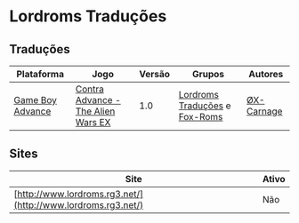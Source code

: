 # Lordroms Traduções

## Traduções

| Plataforma | Jogo | Versão | Grupos | Autores |
| ----------- | ----------- | ----------- | ----------- | ----------- |
| [Game Boy Advance](../../traducoes/game-boy-advance/) | [Contra Advance - The Alien Wars EX](../../traducoes/game-boy-advance/contra-advance-the-alien-wars-ex_x-carnage/) | 1.0 | [Lordroms Traduções](../../grupos/lordroms-traducoes/) e [Fox\-Roms](../../grupos/fox-roms/) | [ØX\-Carnage](../../autores/x-carnage/) |

## Sites

| Site | Ativo |
| ----------- | ----------- |
| [http://www.lordroms.rg3.net/](http://www.lordroms.rg3.net/) | Não |